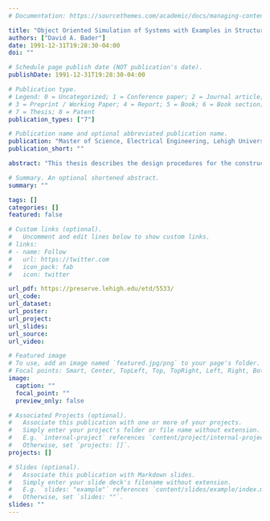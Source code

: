 ```yaml
---
# Documentation: https://sourcethemes.com/academic/docs/managing-content/

title: "Object Oriented Simulation of Systems with Examples in Structural Design and Parallel Processing"
authors: ["David A. Bader"]
date: 1991-12-31T19:28:30-04:00
doi: ""

# Schedule page publish date (NOT publication's date).
publishDate: 1991-12-31T19:28:30-04:00

# Publication type.
# Legend: 0 = Uncategorized; 1 = Conference paper; 2 = Journal article;
# 3 = Preprint / Working Paper; 4 = Report; 5 = Book; 6 = Book section;
# 7 = Thesis; 8 = Patent
publication_types: ["7"]

# Publication name and optional abbreviated publication name.
publication: "Master of Science, Electrical Engineering, Lehigh University, Bethlehem, PA"
publication_short: ""

abstract: "This thesis describes the design procedures for the constructing an object oriented simulation. The object oriented programming technique enables simulations of real world events to be modeled with ease. The gateway between the internal simulation and external user interface is described, and the appearance of the user interface for simulati0ns is discussed. A prototype system for designing 2D steel structural frames given initial structural engineering constraints has been built and will be reviewed. Also, an example simulation of a parallel processing network will be given."

# Summary. An optional shortened abstract.
summary: ""

tags: []
categories: []
featured: false

# Custom links (optional).
#   Uncomment and edit lines below to show custom links.
# links:
# - name: Follow
#   url: https://twitter.com
#   icon_pack: fab
#   icon: twitter

url_pdf: https://preserve.lehigh.edu/etd/5533/
url_code:
url_dataset:
url_poster:
url_project:
url_slides:
url_source:
url_video:

# Featured image
# To use, add an image named `featured.jpg/png` to your page's folder. 
# Focal points: Smart, Center, TopLeft, Top, TopRight, Left, Right, BottomLeft, Bottom, BottomRight.
image:
  caption: ""
  focal_point: ""
  preview_only: false

# Associated Projects (optional).
#   Associate this publication with one or more of your projects.
#   Simply enter your project's folder or file name without extension.
#   E.g. `internal-project` references `content/project/internal-project/index.md`.
#   Otherwise, set `projects: []`.
projects: []

# Slides (optional).
#   Associate this publication with Markdown slides.
#   Simply enter your slide deck's filename without extension.
#   E.g. `slides: "example"` references `content/slides/example/index.md`.
#   Otherwise, set `slides: ""`.
slides: ""
---
```

